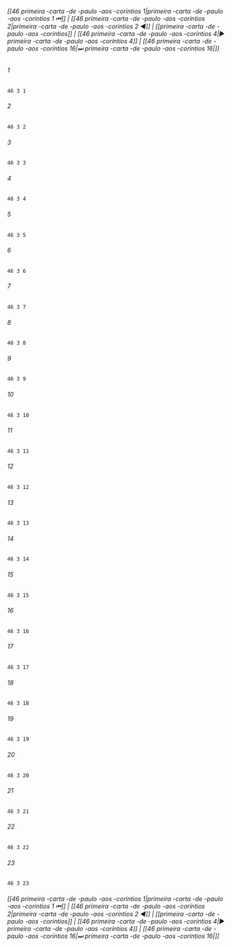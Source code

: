 
###### [[46 primeira -carta -de -paulo -aos -coríntios 1|primeira -carta -de -paulo -aos -coríntios 1 ⏮]] | [[46 primeira -carta -de -paulo -aos -coríntios 2|primeira -carta -de -paulo -aos -coríntios 2 ◀]] | [[primeira -carta -de -paulo -aos -coríntios]] | [[46 primeira -carta -de -paulo -aos -coríntios 4|▶ primeira -carta -de -paulo -aos -coríntios 4]] | [[46 primeira -carta -de -paulo -aos -coríntios 16|⏭ primeira -carta -de -paulo -aos -coríntios 16|]]

###### 1
``` verse
46 3 1 
```
###### 2
``` verse
46 3 2 
```
###### 3
``` verse
46 3 3 
```
###### 4
``` verse
46 3 4 
```
###### 5
``` verse
46 3 5 
```
###### 6
``` verse
46 3 6 
```
###### 7
``` verse
46 3 7 
```
###### 8
``` verse
46 3 8 
```
###### 9
``` verse
46 3 9 
```
###### 10
``` verse
46 3 10 
```
###### 11
``` verse
46 3 11 
```
###### 12
``` verse
46 3 12 
```
###### 13
``` verse
46 3 13 
```
###### 14
``` verse
46 3 14 
```
###### 15
``` verse
46 3 15 
```
###### 16
``` verse
46 3 16 
```
###### 17
``` verse
46 3 17 
```
###### 18
``` verse
46 3 18 
```
###### 19
``` verse
46 3 19 
```
###### 20
``` verse
46 3 20 
```
###### 21
``` verse
46 3 21 
```
###### 22
``` verse
46 3 22 
```
###### 23
``` verse
46 3 23 
```

###### [[46 primeira -carta -de -paulo -aos -coríntios 1|primeira -carta -de -paulo -aos -coríntios 1 ⏮]] | [[46 primeira -carta -de -paulo -aos -coríntios 2|primeira -carta -de -paulo -aos -coríntios 2 ◀]] | [[primeira -carta -de -paulo -aos -coríntios]] | [[46 primeira -carta -de -paulo -aos -coríntios 4|▶ primeira -carta -de -paulo -aos -coríntios 4]] | [[46 primeira -carta -de -paulo -aos -coríntios 16|⏭ primeira -carta -de -paulo -aos -coríntios 16|]]

